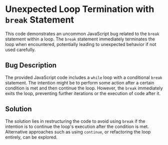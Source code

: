 # Unexpected Loop Termination with `break` Statement
This code demonstrates an uncommon JavaScript bug related to the `break` statement within a loop. The `break` statement immediately terminates the loop when encountered, potentially leading to unexpected behavior if not used carefully.

## Bug Description
The provided JavaScript code includes a `while` loop with a conditional `break` statement.  The intention might be to perform some action after a certain condition is met and then continue the loop. However, the `break` immediately exits the loop, preventing further iterations or the execution of code after it.

## Solution
The solution lies in restructuring the code to avoid using `break` if the intention is to continue the loop's execution after the condition is met.  Alternative approaches such as using `continue`, or refactoring the loop entirely, can be explored.